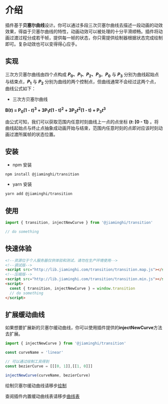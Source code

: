 # 介绍

插件基于**贝塞尔曲线**设计。你可以通过多段三次贝塞尔曲线去描述一段动画的动效效果，得益于贝塞尔曲线的特性，动画动效可以被处理的十分平滑顺畅。插件将动画过渡过程分成若干帧，提供每一帧的状态，你只需提供绘制器根据状态完成绘制即可。复杂动效也可以变得得心应手。

## 实现

三次方贝塞尔曲线由四个点构成 ***P*<sub>0</sub>、*P*<sub>1</sub>、*P*<sub>2</sub>、*P*<sub>3</sub>**。***P*<sub>0</sub>** 与 ***P*<sub>3</sub>** 分别为曲线起始点与结束点，***P*<sub>1</sub>** 与 ***P*<sub>2</sub>** 分别为曲线的两个控制点，但曲线通常不会经过这两个点，曲线公式如下：

* 三次方贝塞尔曲线

**B(*t*) = P<sub>0</sub>(1 - *t*)<sup>3</sup> + 3P<sub>1</sub>*t*(1 - t)<sup>2</sup> + 3P<sub>2</sub>*t*<sup>2</sup>(1 - t) + P<sub>3</sub>*t*<sup>3</sup>**

由公式可知，我们可以获取范围内任意时刻曲线上一点的点坐标 **(*t*: [0 - 1])** 。将曲线起始点与终止点抽象成动画开始与结束，范围内任意时刻的点即对应该时刻动画过渡所属帧的状态位置。

## 安装

* npm 安装
```sh
npm install @jiaminghi/transition
```

* yarn 安装
```sh
yarn add @jiaminghi/transition
```

## 使用

```javascript
import { transition, injectNewCurve } from '@jiaminghi/transition'

// do something
```

## 快速体验

```html
<!--资源位于个人服务器仅供体验和测试，请勿在生产环境使用-->
<!--调试版-->
<script src="http://lib.jiaminghi.com/transition/transition.map.js"></script>
<!--压缩版-->
<script src="http://lib.jiaminghi.com/transition/transition.min.js"></script>
<script>
  const { transition, injectNewCurve } = window.transition
  // do something
</script>
```

## 扩展缓动曲线

如果想要扩展新的贝塞尔缓动曲线，你可以使用插件提供的**injectNewCurve**方法去扩展。

```js
import { injectNewCurve } from '@jiaminghi/transition'

const curveName = 'linear'

// 可以通过绘制工具得到
const bezierCurve = [[[0, 1]],[[1, 0]]]

injectNewCurve(curveName, bezierCurve)
```

绘制贝塞尔缓动曲线请移步[绘制](/draw/)

查阅插件内置缓动曲线表请移步[曲线表](/curveTable/)
